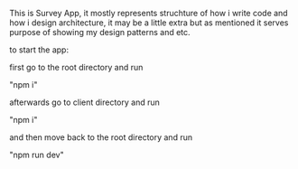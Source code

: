 This is Survey App, it mostly represents struchture of how i write code and how i design architecture, it may be a little extra but as mentioned it serves purpose of showing my design patterns and etc.

to start the app:

first go to the root directory and run

"npm i"

afterwards go to client directory and run

"npm i"

and then move back to the root directory and run

"npm run dev"